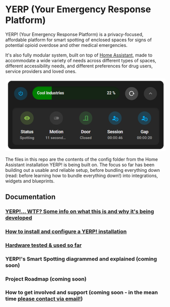 # YERP (Your Emergency Response Platform)

YERP! (Your Emergency Response Platform) is a privacy-focused, affordable platform for smart spotting of enclosed spaces for signs of potential opioid overdose and other medical emergencies.

It's also fully modular system, built on top of <a href="https://home-assistant.io">Home Assistant</a>, made to accommodate a wide variety of needs across different types of spaces, different accessibility needs, and different preferences for drug users, service providers and loved ones.

![YERP Widget](documentation/images/yerp-widget.png)

The files in this repo are the contents of the config folder from the Home Assistant installation YERP! is being built on. The focus so far has been building out a usable and reliable setup, before bundling everything down (read: before learning how to bundle everything down!) into integrations, widgets and blueprints.

## Documentation
### [YERP!... WTF? Some info on what this is and why it's being developed](documentation/wtf.md)
### [How to install and configure a YERP! installation](documentation/installation.md)
### [Hardware tested & used so far](documentation/hardware.md)

### YERP!'s Smart Spotting diagrammed and explained (coming soon)
### Project Roadmap (coming soon)
### How to get involved and support (coming soon - in the mean time [please contact via email!](mailto:hello@cool.industries))
